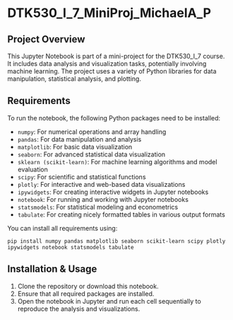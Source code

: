 # DTK530_I_7_MiniProj_MichaelA_P

## Project Overview
This Jupyter Notebook is part of a mini-project for the DTK530_I_7 course. It includes data analysis and visualization tasks, potentially involving machine learning. The project uses a variety of Python libraries for data manipulation, statistical analysis, and plotting.

## Requirements

To run the notebook, the following Python packages need to be installed:

- `numpy`: For numerical operations and array handling
- `pandas`: For data manipulation and analysis
- `matplotlib`: For basic data visualization
- `seaborn`: For advanced statistical data visualization
- `sklearn (scikit-learn)`: For machine learning algorithms and model evaluation
- `scipy`: For scientific and statistical functions
- `plotly`: For interactive and web-based data visualizations
- `ipywidgets`: For creating interactive widgets in Jupyter notebooks
- `notebook`: For running and working with Jupyter notebooks
- `statsmodels`: For statistical modeling and econometrics
- `tabulate`: For creating nicely formatted tables in various output formats

You can install all requirements using:

`pip install numpy pandas matplotlib seaborn scikit-learn scipy plotly ipywidgets notebook statsmodels tabulate`

## Installation & Usage
1. Clone the repository or download this notebook.
2. Ensure that all required packages are installed.
3. Open the notebook in Jupyter and run each cell sequentially to reproduce the analysis and visualizations.